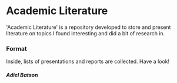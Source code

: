 # Academic Literature

'Academic Literature' is a repository developed to store and present literature on topics I found interesting and did a bit of research in. 

### Format 
Inside, lists of presentations and reports are collected. Have a look!

##### Adiel Batson
